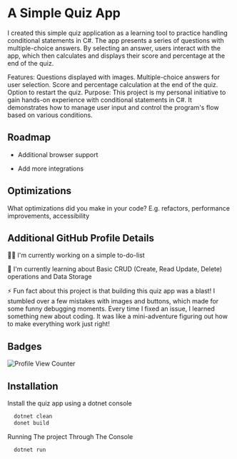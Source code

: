 # A Simple Quiz App

I created this simple quiz application as a learning tool to practice handling conditional statements in C#. The app presents a series of questions with multiple-choice answers. By selecting an answer, users interact with the app, which then calculates and displays their score and percentage at the end of the quiz.

Features:
Questions displayed with images.
Multiple-choice answers for user selection.
Score and percentage calculation at the end of the quiz.
Option to restart the quiz.
Purpose:
This project is my personal initiative to gain hands-on experience with conditional statements in C#. It demonstrates how to manage user input and control the program's flow based on various conditions.

## Roadmap

- Additional browser support

- Add more integrations


## Optimizations

What optimizations did you make in your code? E.g. refactors, performance improvements, accessibility


## Additional GitHub Profile Details

👩‍💻 I'm currently working on a simple to-do-list

🧠 I'm currently learning about Basic CRUD (Create, Read Update, Delete) operations
     and Data Storage

⚡️ Fun fact about this project is that building this quiz app was a blast! I stumbled over a few mistakes with images and buttons, which made for some funny debugging moments. Every time I fixed an issue, I learned something new about coding. It was like a mini-adventure figuring out how to make everything work just right!


## Badges

![Profile View Counter](https://komarev.com/ghpvc/?username=PlayzAe)


## Installation

Install the quiz app using a dotnet console

```bash
  dotnet clean
  donet build
```

Running The project Through The Console
```bash
  dotnet run
```
    
